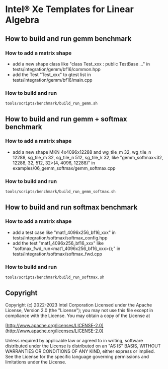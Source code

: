 # Intel® Xe Templates for Linear Algebra

## How to build and run gemm benchmark

### How to add a matrix shape
- add a new shape class like "class Test_xxx : public TestBase ..." in tests/integration/gemm/bf16/common.hpp
- add the Test "Test_xxx" to gtest list in tests/integration/gemm/bf16/main.cpp

### How to build and run
    tools/scripts/benchmark/build_run_gemm.sh

## How to build and run gemm + softmax benchmark
### How to add a matrix shape
- add a new shape MKN 4x4096x12288 and wg_tile_m 32, wg_tile_n 12288, sg_tile_m 32, sg_tile_n 512, sg_tile_k 32, like "gemm_softmax<32, 12288, 32, 512, 32>(4, 4096, 12288)" in examples/06_gemm_softmax/gemm_softmax.cpp

### How to build and run
    tools/scripts/benchmark/build_run_gemm_softmax.sh

## How to build and run softmax benchmark
### How to add a matrix shape
- add a test case like "mat1_4096x256_bf16_xxx" in tests/integration/softmax/softmax_config.hpp
- add the test "mat1_4096x256_bf16_xxx" like "softmax_fwd_run<mat1_4096x256_bf16_xxx>();" in tests/integration/softmax/softmax_fwd.cpp

### How to build and run
    tools/scripts/benchmark/build_run_softmax.sh

## Copyright

Copyright (c) 2022-2023 Intel Corporation
Licensed under the Apache License, Version 2.0 (the "License");
you may not use this file except in compliance with the License.
You may obtain a copy of the License at

  [http://www.apache.org/licenses/LICENSE-2.0](http://www.apache.org/licenses/LICENSE-2.0)

Unless required by applicable law or agreed to in writing, software
distributed under the License is distributed on an "AS IS" BASIS,
WITHOUT WARRANTIES OR CONDITIONS OF ANY KIND, either express or implied.
See the License for the specific language governing permissions and
limitations under the License.

